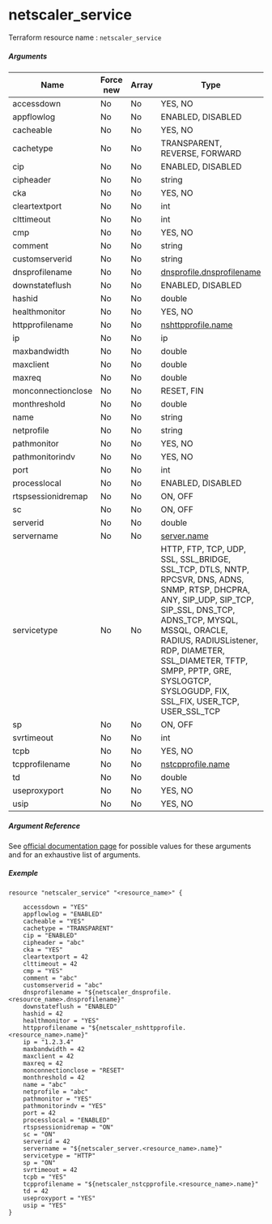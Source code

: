 # netscaler_service

Terraform resource name : ```netscaler_service```

##### Arguments

| Name | Force new | Array | Type |
|----|----|----|----|
|accessdown|No|No|YES, NO|
|appflowlog|No|No|ENABLED, DISABLED|
|cacheable|No|No|YES, NO|
|cachetype|No|No|TRANSPARENT, REVERSE, FORWARD|
|cip|No|No|ENABLED, DISABLED|
|cipheader|No|No|string|
|cka|No|No|YES, NO|
|cleartextport|No|No|int|
|clttimeout|No|No|int|
|cmp|No|No|YES, NO|
|comment|No|No|string|
|customserverid|No|No|string|
|dnsprofilename|No|No|[dnsprofile.dnsprofilename](/doc/resources/dnsprofile.md)|
|downstateflush|No|No|ENABLED, DISABLED|
|hashid|No|No|double|
|healthmonitor|No|No|YES, NO|
|httpprofilename|No|No|[nshttpprofile.name](/doc/resources/nshttpprofile.md)|
|ip|No|No|ip|
|maxbandwidth|No|No|double|
|maxclient|No|No|double|
|maxreq|No|No|double|
|monconnectionclose|No|No|RESET, FIN|
|monthreshold|No|No|double|
|name|No|No|string|
|netprofile|No|No|string|
|pathmonitor|No|No|YES, NO|
|pathmonitorindv|No|No|YES, NO|
|port|No|No|int|
|processlocal|No|No|ENABLED, DISABLED|
|rtspsessionidremap|No|No|ON, OFF|
|sc|No|No|ON, OFF|
|serverid|No|No|double|
|servername|No|No|[server.name](/doc/resources/server.md)|
|servicetype|No|No|HTTP, FTP, TCP, UDP, SSL, SSL_BRIDGE, SSL_TCP, DTLS, NNTP, RPCSVR, DNS, ADNS, SNMP, RTSP, DHCPRA, ANY, SIP_UDP, SIP_TCP, SIP_SSL, DNS_TCP, ADNS_TCP, MYSQL, MSSQL, ORACLE, RADIUS, RADIUSListener, RDP, DIAMETER, SSL_DIAMETER, TFTP, SMPP, PPTP, GRE, SYSLOGTCP, SYSLOGUDP, FIX, SSL_FIX, USER_TCP, USER_SSL_TCP|
|sp|No|No|ON, OFF|
|svrtimeout|No|No|int|
|tcpb|No|No|YES, NO|
|tcpprofilename|No|No|[nstcpprofile.name](/doc/resources/nstcpprofile.md)|
|td|No|No|double|
|useproxyport|No|No|YES, NO|
|usip|No|No|YES, NO|

##### Argument Reference

See [official documentation page](https://developer-docs.citrix.com/projects/netscaler-nitro-api/en/11.0/configuration/basic/service/service/) for possible values for these arguments and for an exhaustive list of arguments.

##### Exemple

```
resource "netscaler_service" "<resource_name>" {

    accessdown = "YES"
    appflowlog = "ENABLED"
    cacheable = "YES"
    cachetype = "TRANSPARENT"
    cip = "ENABLED"
    cipheader = "abc"
    cka = "YES"
    cleartextport = 42
    clttimeout = 42
    cmp = "YES"
    comment = "abc"
    customserverid = "abc"
    dnsprofilename = "${netscaler_dnsprofile.<resource_name>.dnsprofilename}"
    downstateflush = "ENABLED"
    hashid = 42
    healthmonitor = "YES"
    httpprofilename = "${netscaler_nshttpprofile.<resource_name>.name}"
    ip = "1.2.3.4"
    maxbandwidth = 42
    maxclient = 42
    maxreq = 42
    monconnectionclose = "RESET"
    monthreshold = 42
    name = "abc"
    netprofile = "abc"
    pathmonitor = "YES"
    pathmonitorindv = "YES"
    port = 42
    processlocal = "ENABLED"
    rtspsessionidremap = "ON"
    sc = "ON"
    serverid = 42
    servername = "${netscaler_server.<resource_name>.name}"
    servicetype = "HTTP"
    sp = "ON"
    svrtimeout = 42
    tcpb = "YES"
    tcpprofilename = "${netscaler_nstcpprofile.<resource_name>.name}"
    td = 42
    useproxyport = "YES"
    usip = "YES"
}
```


